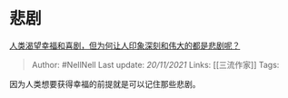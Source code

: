 # 悲剧
[人类渴望幸福和喜剧，但为何让人印象深刻和伟大的都是悲剧呢？](https://www.zhihu.com/question/416892639/answer/2231564221)

> Author: #NellNell 
Last update: *20/11/2021* 
Links: [[三流作家]]
Tags:   

因为人类想要获得幸福的前提就是可以记住那些悲剧。
